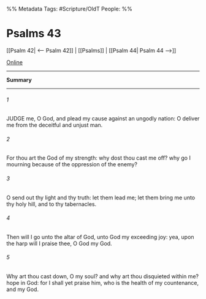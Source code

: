 

%% Metadata
Tags: #Scripture/OldT
People: 
%%
# Psalms 43
[[Psalm 42| <-- Psalm 42]] | [[Psalms]] | [[Psalm 44| Psalm 44 -->]]

[Online](https://churchofjesuschrist.org/study/scriptures/ot/ps/43?lang=eng)

---
__Summary__



---

###### 1
JUDGE me, O God, and plead my cause against an ungodly nation: O deliver me from the deceitful and unjust man.
###### 2
For thou art the God of my strength: why dost thou cast me off?  why go I mourning because of the oppression of the enemy?
###### 3
O send out thy light and thy truth: let them lead me; let them bring me unto thy holy hill, and to thy tabernacles.
###### 4
Then will I go unto the altar of God, unto God my exceeding joy: yea, upon the harp will I praise thee, O God my God.
###### 5
Why art thou cast down, O my soul?  and why art thou disquieted within me?  hope in God: for I shall yet praise him, who is the health of my countenance, and my God.



